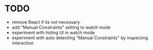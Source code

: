 # TODO
- remove React if its not necessary.
- add "Manual Constraints" setting to watch mode
- experiment with hiding UI in watch mode
- experiment with auto detecting "Manual Constraints" by inspecting interaction
